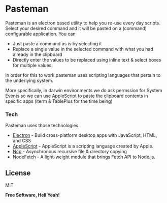 # Pasteman

Pasteman is an electron based utility to help you re-use every day scripts. Select your desired command and it will be pasted on a (command) configurable application. You can

  - Just paste a command as is by selecting it
  - Replace a single value in the selected command with what you had already in the clipboard
  - Directly enter the values to be replaced using inline text & select boxes for multiple values

In order for this to work pasteman uses scripting languages that pertain to the underlying system.

More specifically, in darwin environments we do ask permssion for System Events so we can use AppleScript to paste the clipboard contents in specific apps (iterm & TablePlus for the time being)

### Tech

Pasteman uses those technologies

* [Electron] - Build cross-platform desktop apps with JavaScript, HTML, and CSS
* [AppleScript] - AppleScript is a scripting language created by Apple.
* [Ncp] - Asynchronous recursive file & directory copying
* [NodeFetch] - A light-weight module that brings Fetch API to Node.js.

License
----

MIT


**Free Software, Hell Yeah!**

   [Electron]: <https://www.electronjs.org/>
   [AppleScript]: <https://developer.apple.com/library/archive/documentation/AppleScript/Conceptual/AppleScriptLangGuide/introduction/ASLR_intro.html>
   [Ncp]: <https://github.com/AvianFlu/ncp>
   [NodeFetch]: <https://github.com/node-fetch/node-fetch>